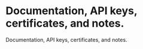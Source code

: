 # Documentation, API keys, certificates, and notes.
Documentation, API keys, certificates, and notes.
